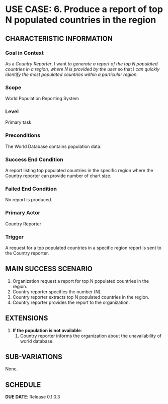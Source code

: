 # USE CASE: 6. Produce a report of top N populated countries in the region

## CHARACTERISTIC INFORMATION

### Goal in Context
As a *Country Reporter*, I want *to generate a report of the top N populated countries in a region, where N is provided by the user* so that I *can quickly identify the most populated countries within a particular region.*

### Scope
World Population Reporting System

### Level
Primary task.

### Preconditions
The World Database contains population data.

### Success End Condition
A report listing top populated countries in the specific region where the Country reporter can provide number of chart size.

### Failed End Condition
No report is produced.

### Primary Actor
Country Reporter

### Trigger
A request for a top populated countries in a specific region report is sent to the Country reporter.

## MAIN SUCCESS SCENARIO
1. Organization request a report for top N populated countries in the region.
2. Country reporter specifies the number (N).
3. Country reporter extracts top N populated countries in the region.
4. Country reporter provides the report to the organization.

## EXTENSIONS
1. **If the population is not available**:
    1. Country reporter informs the organization about the unavailability of world database.

## SUB-VARIATIONS
None.

## SCHEDULE
**DUE DATE**: Release 0.1.0.3